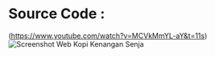 # Source Code :
(https://www.youtube.com/watch?v=MCVkMmYL-aY&t=11s)
![Screenshot Web Kopi Kenangan Senja](https://github.com/user-attachments/assets/6b8cad02-3a24-4ede-bec9-c3c88eb28c09)
